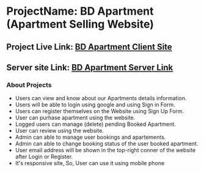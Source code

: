 # ProjectName: BD Apartment (Apartment Selling Website)

## Project Live Link: [BD Apartment Client Site](https://bd-apartment.web.app/)

## Server site Link: [BD Apartment Server Link](https://fathomless-anchorage-68450.herokuapp.com/)

### About Projects

- Users can view and know about our Apartments details information.
- Users will be able to login using google and using Sign in Form.
- Users can register themselves on the Website using Sign Up Form.
- User can purhase apartment using the website.
- Logged users can manage (delete) pending Booked Apartment.
- User can review using the website.
- Admin can able to manage user bookings and apartements.
- Admin can able to change booking status of the user booked apartment.
- User email address will be shown in the top-right conner of the website after Login or Register.
- It's responsive site, So, User can use it using mobile phone
